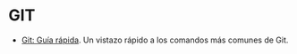 # GIT

- [Git: Guía rápida](http://www.edy.es/dev/docs/git-guia-rapida/). Un vistazo rápido a los comandos más comunes de Git.

